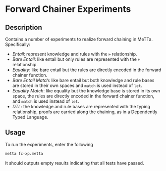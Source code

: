 # Forward Chainer Experiments

## Description

Contains a number of experiments to realize forward chaining in MeTTa.
Specifically:

* *Entail*: represent knowledge and rules with the `⊢` relationship.
* *Bare Entail*: like entail but only rules are represented with the
  `⊢` relationship.
* *Equality*: like bare entail but the rules are directly encoded in
  the forward chainer function.
* *Bare Entail Match*: like bare entail but both knowledge and rule
  bases are stored in their own spaces and `match` is used instead of
  `let`.
* *Equality Match*: like equality but the knowledge base is stored in
  its own space, the rules are directly encoded in the forward chainer
  function, and `match` is used instead of `let`.
* *DTL*: the knowledge and rule bases are represented with the typing
  relationship, proofs are carried along the chaining, as in a
  Dependently Typed Language.

## Usage

To run the experiments, enter the following

```bash
metta fc-xp.metta
```

It should outputs empty results indicating that all tests have passed.
